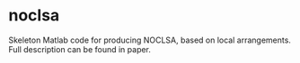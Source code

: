 # noclsa
 Skeleton Matlab code for producing NOCLSA, based on local arrangements. Full description can be found in paper.
